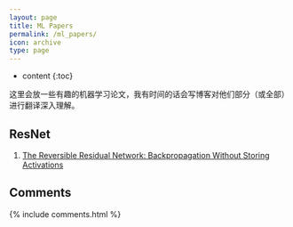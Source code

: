 ```yaml
---
layout: page
title: ML Papers
permalink: /ml_papers/
icon: archive
type: page
---
```


* content
{:toc}

这里会放一些有趣的机器学习论文，我有时间的话会写博客对他们部分（或全部）进行翻译深入理解。

## ResNet
1. [The Reversible Residual Network: Backpropagation Without Storing Activations](/mdres/papers/1707.04585.pdf)


## Comments

{% include comments.html %}
